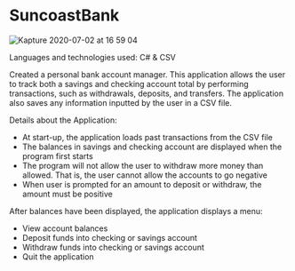 # SuncoastBank

![Kapture 2020-07-02 at 16 59 04](https://user-images.githubusercontent.com/62678918/86408667-676b9f00-bc85-11ea-86c0-37b7b9f941c2.gif)

Languages and technologies used: C# & CSV

Created a personal bank account manager. This application allows the user to track both a savings and checking account total by performing transactions, such as withdrawals, deposits, and transfers. The application also saves any information inputted by the user in a CSV file.

Details about the Application:

- At start-up, the application loads past transactions from the CSV file
- The balances in savings and checking account are displayed when the program first starts
- The program will not allow the user to withdraw more money than allowed. That is, the user cannot allow the accounts to go negative
- When user is prompted for an amount to deposit or withdraw, the amount must be positive

After balances have been displayed, the application displays a menu:

- View account balances
- Deposit funds into checking or savings account
- Withdraw funds into checking or savings account
- Quit the application
